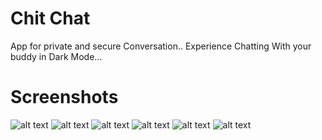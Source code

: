 # Chit Chat

App for private and secure Conversation..
Experience Chatting With your buddy in Dark Mode...
# Screenshots
![alt text](http://articles404.pythonanywhere.com/Media/Media/Screenshot_2020-05-19-20-18-20_50.png) ![alt text](http://articles404.pythonanywhere.com/Media/Media/Screenshot_2020-05-19-20-22-06_50.png) ![alt text](http://articles404.pythonanywhere.com/Media/Media/Screenshot_2020-05-19-20-20-01_50.png) ![alt text](http://articles404.pythonanywhere.com/Media/Media/Screenshot_2020-05-19-20-18-43_50.png) ![alt text](http://articles404.pythonanywhere.com/Media/Media/Screenshot_2020-05-19-20-22-13_50.png) ![alt text](http://articles404.pythonanywhere.com/Media/Media/Screenshot_2020-05-19-20-37-38_50.png) 

